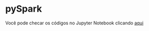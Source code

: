 # pySpark

Você pode checar os códigos no Jupyter Notebook clicando [aqui](https://nbviewer.org/github/ViniciusBardelin/pySpark/blob/main/SparkNotebook.html)
